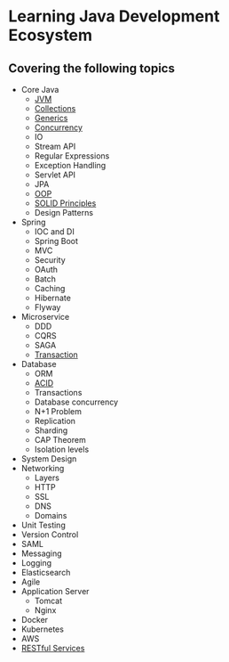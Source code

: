 # Learning Java Development Ecosystem
## Covering the following topics

- Core Java 
    - [JVM](/core-java/jvm.md)
    - [Collections](/core-java/collections.md)
    - [Generics](/core-java/generics.md) 
    - [Concurrency](/core-java/concurrency.md)
    - IO
    - Stream API
    - Regular Expressions
    - Exception Handling
    - Servlet API
    - JPA
    - [OOP](/core-java/oop.md)
    - [SOLID Principles](/core-java/solid.md)
    - Design Patterns
- Spring    
    - IOC and DI
    - Spring Boot
    - MVC
    - Security
    - OAuth
    - Batch
    - Caching
    - Hibernate
    - Flyway
- Microservice
    - DDD
    - CQRS
    - SAGA
    - [Transaction](/microservice/transaction.md)
- Database    
    - ORM
    - [ACID](/database/acid.md)
    - Transactions
    - Database concurrency
    - N+1 Problem
    - Replication
    - Sharding
    - CAP Theorem
    - Isolation levels
- System Design
- Networking  
    - Layers
    - HTTP
    - SSL
    - DNS
    - Domains
- Unit Testing    
- Version Control 
- SAML    
- Messaging
- Logging 
- Elasticsearch   
- Agile
- Application Server
    - Tomcat
    - Nginx
- Docker
- Kubernetes
- AWS
- [RESTful Services](/rest.md)